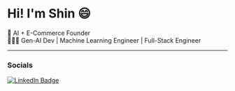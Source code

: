 Hi! I'm Shin 😄  
======================

🚀 AI + E-Commerce Founder  
👩🏻‍💻 Gen-AI Dev | Machine Learning Engineer | Full-Stack Engineer  

---

### Socials

<div id="badges">
  <a href="https://www.linkedin.com/in/shin-cao">
    <img src="https://img.shields.io/badge/LinkedIn-blue?style=for-the-badge&logo=linkedin&logoColor=white" alt="LinkedIn Badge"/>
  </a>
</div>
